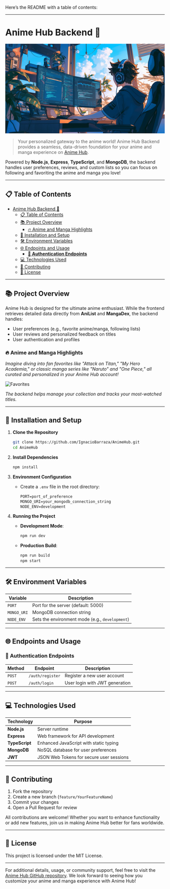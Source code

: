 Here’s the README with a table of contents:

---

# Anime Hub Backend 🌌

![AnimeHub Banner](public/anime_hub.jpg)

> Your personalized gateway to the anime world! Anime Hub Backend provides a seamless, data-driven foundation for your anime and manga experience on [Anime Hub](https://github.com/IgnacioBarraza/AnimeHub). 

Powered by **Node.js**, **Express**, **TypeScript**, and **MongoDB**, the backend handles user preferences, reviews, and custom lists so you can focus on following and favoriting the anime and manga you love!

---

## 📋 Table of Contents
- [Anime Hub Backend 🌌](#anime-hub-backend-)
  - [📋 Table of Contents](#-table-of-contents)
  - [📚 Project Overview](#-project-overview)
    - [🔥 Anime and Manga Highlights](#-anime-and-manga-highlights)
  - [🚀 Installation and Setup](#-installation-and-setup)
  - [🛠 Environment Variables](#-environment-variables)
  - [🌐 Endpoints and Usage](#-endpoints-and-usage)
    - [🔑 **Authentication Endpoints**](#-authentication-endpoints)
  - [💻 Technologies Used](#-technologies-used)
  - [🤝 Contributing](#-contributing)
  - [📜 License](#-license)

---

## 📚 Project Overview

Anime Hub is designed for the ultimate anime enthusiast. While the frontend retrieves detailed data directly from **AniList** and **MangaDex**, the backend handles:
- User preferences (e.g., favorite anime/manga, following lists)
- User reviews and personalized feedback on titles
- User authentication and profiles

### 🔥 Anime and Manga Highlights
*Imagine diving into fan favorites like "Attack on Titan," "My Hero Academia," or classic manga series like "Naruto" and "One Piece," all curated and personalized in your Anime Hub account!*

![Favorites](assets/favorites.png)

*The backend helps manage your collection and tracks your most-watched titles.*

---

## 🚀 Installation and Setup

1. **Clone the Repository**
   ```bash
   git clone https://github.com/IgnacioBarraza/AnimeHub.git
   cd AnimeHub
   ```

2. **Install Dependencies**
   ```bash
   npm install
   ```

3. **Environment Configuration**
   - Create a `.env` file in the root directory:
     ```plaintext
     PORT=port_of_preference
     MONGO_URI=your_mongodb_connection_string
     NODE_ENV=development
     ```
   
4. **Running the Project**
   - **Development Mode**:
     ```bash
     npm run dev
     ```
   - **Production Build**:
     ```bash
     npm run build
     npm start
     ```

---

## 🛠 Environment Variables

| Variable           | Description                                     |
|--------------------|-------------------------------------------------|
| `PORT`             | Port for the server (default: 5000)            |
| `MONGO_URI`        | MongoDB connection string                      |
| `NODE_ENV`         | Sets the environment mode (e.g., `development`) | 

---

## 🌐 Endpoints and Usage

### 🔑 **Authentication Endpoints**
| Method | Endpoint           | Description                                 |
|--------|---------------------|---------------------------------------------|
| `POST` | `/auth/register`   | Register a new user account                |
| `POST` | `/auth/login`      | User login with JWT generation             |

<!-- ### ❤️ **User Preferences Endpoints**
Personalize your Anime Hub experience! Save and manage favorites, follow series, and revisit reviews.
| Method | Endpoint                       | Description                                         |
|--------|--------------------------------|-----------------------------------------------------|
| `GET`  | `/preferences/favorites`       | View user’s favorite anime and manga                |
| `POST` | `/preferences/favorites`       | Add a title to the user’s favorite list             |
| `DELETE` | `/preferences/favorites/:id` | Remove a title from favorites by ID                 |
| `GET`  | `/preferences/following`       | View followed anime/manga series                    |
| `POST` | `/preferences/following`       | Add a series to the user’s following list           |
| `DELETE` | `/preferences/following/:id` | Remove a title from following list by ID            |

### 📝 **Reviews Endpoints**
| Method | Endpoint               | Description                                |
|--------|-------------------------|--------------------------------------------|
| `POST` | `/reviews`             | Add a user review for an anime or manga    |
| `GET`  | `/reviews/:id`         | Retrieve reviews for a specific title      |
| `DELETE` | `/reviews/:reviewId` | Delete a user’s review by review ID        |

*For instance, post your thoughts on the latest season of **Demon Slayer** or comment on a recent manga arc of **Chainsaw Man**!*  

> **Note**: Some endpoints require authentication with JWT.   -->

---

## 💻 Technologies Used

| Technology   | Purpose                                     |
|--------------|---------------------------------------------|
| **Node.js**  | Server runtime                              |
| **Express**  | Web framework for API development           |
| **TypeScript** | Enhanced JavaScript with static typing    |
| **MongoDB**  | NoSQL database for user preferences         |
| **JWT**      | JSON Web Tokens for secure user sessions    |

---

## 🤝 Contributing

1. Fork the repository
2. Create a new branch (`feature/YourFeatureName`)
3. Commit your changes
4. Open a Pull Request for review

All contributions are welcome! Whether you want to enhance functionality or add new features, join us in making Anime Hub better for fans worldwide.

---

## 📜 License

This project is licensed under the MIT License.

---

For additional details, usage, or community support, feel free to visit the [Anime Hub GitHub repository](https://github.com/IgnacioBarraza/AnimeHub). We look forward to seeing how you customize your anime and manga experience with Anime Hub!